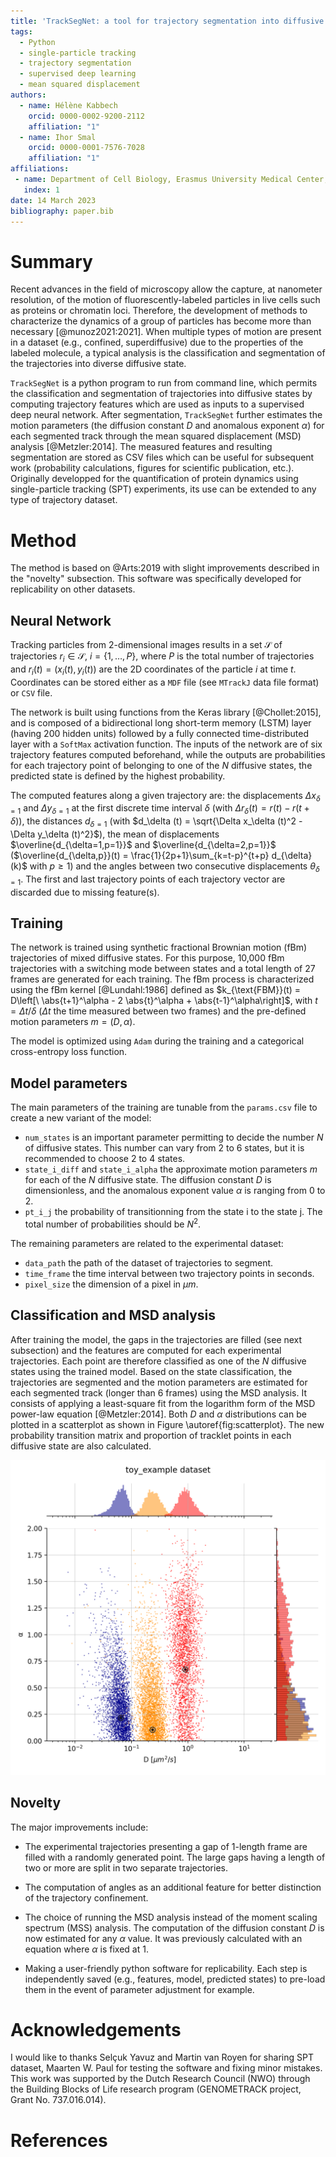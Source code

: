 ```yaml
---
title: 'TrackSegNet: a tool for trajectory segmentation into diffusive states using supervised deep learning.'
tags:
  - Python
  - single-particle tracking
  - trajectory segmentation
  - supervised deep learning
  - mean squared displacement
authors:
  - name: Hélène Kabbech
    orcid: 0000-0002-9200-2112
    affiliation: "1"
  - name: Ihor Smal
    orcid: 0000-0001-7576-7028 
    affiliation: "1"
affiliations:
 - name: Department of Cell Biology, Erasmus University Medical Center, Rotterdam, the Netherlands
   index: 1
date: 14 March 2023
bibliography: paper.bib
---
```


# Summary

Recent advances in the field of microscopy allow the capture, at nanometer resolution, of the motion of fluorescently-labeled particles in live cells such as proteins or chromatin loci. Therefore, the development of methods to characterize the dynamics of a group of particles has become more than necessary [@munoz2021:2021]. When multiple types of motion are present in a dataset (e.g., confined, superdiffusive) due to the properties of the labeled molecule, a typical analysis is the classification and segmentation of the trajectories into diverse diffusive state.

`TrackSegNet` is a python program to run from command line, which permits the classification and segmentation of trajectories into diffusive states by computing trajectory features which are used as inputs to a supervised deep neural network. After segmentation, `TrackSegNet` further estimates the motion parameters (the diffusion constant $D$ and anomalous exponent $\alpha$) for each segmented track through the mean squared displacement (MSD) analysis [@Metzler:2014]. The measured features and resulting segmentation are stored as CSV files which can be useful for subsequent work (probability calculations, figures for scientific publication, etc.). Originally developped for the quantification of protein dynamics using single-particle tracking (SPT) experiments, its use can be extended to any type of trajectory dataset.


# Method

The method is based on @Arts:2019 with slight improvements described in the "novelty" subsection. This software was specifically developed for replicability on other datasets.


## Neural Network

Tracking particles from 2-dimensional images results in a set $\mathcal{S}$ of trajectories $r_i \in \mathcal{S}$, $i = \{1, \dots, P\}$,  where $P$ is the total number of trajectories and $r_i(t) = (x_i(t), y_i(t))$ are the 2D coordinates of the particle $i$ at time $t$. Coordinates can be stored either as a `MDF` file (see `MTrackJ` data file format) or `CSV` file.

The network is built using functions from the Keras library [@Chollet:2015], and is composed of a bidirectional long short-term memory (LSTM) layer (having 200 hidden units) followed by a fully connected time-distributed layer with a `SoftMax` activation function. The inputs of the network are of six trajectory features computed beforehand, while the outputs are probabilities for each trajectory point of belonging to one of the $N$ diffusive states, the predicted state is defined by the highest probability.

The computed features along a given trajectory are: the displacements $\Delta x_{\delta=1}$ and $\Delta y_{\delta=1}$ at the first discrete time interval $\delta$ (with $\Delta r_\delta (t) = r(t) - r(t+\delta)$), the distances $d_{\delta=1}$ (with $d_\delta (t) = \sqrt{\Delta x_\delta (t)^2 - \Delta y_\delta (t)^2}$), the mean of displacements $\overline{d_{\delta=1,p=1}}$ and $\overline{d_{\delta=2,p=1}}$ ($\overline{d_{\delta,p}}(t) = \frac{1}{2p+1}\sum_{k=t-p}^{t+p} d_{\delta}(k)$ with $p\geq 1$) and the angles between two consecutive displacements $\theta_{\delta=1}$. The first and last trajectory points of each trajectory vector are discarded due to missing feature(s).


## Training

The network is trained using synthetic fractional Brownian motion (fBm) trajectories of mixed diffusive states. For this purpose, 10,000 fBm trajectories with a switching mode between states and a total length of 27 frames are generated for each training. The fBm process is characterized using the fBm kernel [@Lundahl:1986] defined as $k_{\text{FBM}}(t) = D\left[\ \abs{t+1}^\alpha  - 2 \abs{t}^\alpha + \abs{t-1}^\alpha\right]$, with $t=\Delta t / \delta$ ($\Delta t$ the time measured between two frames) and the pre-defined motion parameters $m = (D, \alpha)$.

The model is optimized using `Adam` during the training and a categorical cross-entropy loss function.


## Model parameters

The main parameters of the training are tunable from the `params.csv` file to create a new variant of the model:

* `num_states` is an important parameter permitting to decide the number $N$ of diffusive states. This number can vary from 2 to 6 states, but it is recommended to choose 2 to 4 states.
* `state_i_diff` and `state_i_alpha` the approximate motion parameters $m$ for each of the $N$ diffusive state. The diffusion constant $D$ is dimensionless, and the anomalous exponent value $\alpha$ is ranging from 0 to 2.
* `pt_i_j` the probability of transitionning from the state i to the state j. The total number of probabilities should be $N^2$.

The remaining parameters are related to the experimental dataset:

* `data_path` the path of the dataset of trajectories to segment.
* `time_frame` the time interval between two trajectory points in seconds.
* `pixel_size` the dimension of a pixel in $\mu m$.


## Classification and MSD analysis


After training the model, the gaps in the trajectories are filled (see next subsection) and the features are computed for each experimental trajectories. Each point are therefore classified as one of the $N$ diffusive states using the trained model. Based on the state classification, the trajectories are segmented and the motion parameters are estimated for each segmented track (longer than 6 frames) using the MSD analysis. It consists of applying a least-square fit from the logarithm form of the MSD power-law equation [@Metzler:2014]. Both $D$ and $\alpha$ distributions can be plotted in a scatterplot as shown in Figure \autoref{fig:scatterplot}. The new probability transition matrix and proportion of tracklet points in each diffusive state are also calculated.

![Scatterplot of $D$ and $\alpha$ distributions estimated from the MSD analysis using the segmented trajectories. \label{fig:scatterplot}](paper/fig_toy_example_scatterplot_msd.png)


## Novelty

The major improvements include:

* The experimental trajectories presenting a gap of 1-length frame are filled with a randomly generated point. The large gaps having a length of two or more are split in two separate trajectories.

* The computation of angles as an additional feature for better distinction of the trajectory confinement.

* The choice of running the MSD analysis instead of the moment scaling spectrum (MSS) analysis. The computation of the diffusion constant $D$ is now estimated for any $\alpha$ value. It was previously calculated with an equation where $\alpha$ is fixed at 1.

* Making a user-friendly python software for replicability. Each step is independently saved (e.g., features, model, predicted states) to pre-load them in the event of parameter adjustment for example.


# Acknowledgements

I would like to thanks Selçuk Yavuz and Martin van Royen for sharing SPT dataset, Maarten W. Paul for testing the software and fixing minor mistakes. This work was supported by the Dutch Research Council (NWO) through the Building Blocks of Life research program (GENOMETRACK project, Grant No. 737.016.014). 


# References

